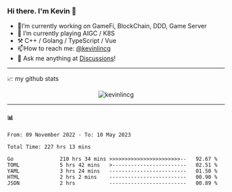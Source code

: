### Hi there. I'm Kevin 👋

- 🔭I’m currently working on GameFi, BlockChain, DDD, Game Server
- 🌱 I’m currently playing AIGC / K8S
-   :hammer_and_pick: C++ / Golang / TypeScript / Vue
- 📫How to reach me: [@kevinlincg](https://twitter.com/kevinlincg) 
-   :thought_balloon: Ask me anything at [Discussions](https://github.com/kevinlincg/kevinlincg/discussions/new)!

---

📈 my github stats

<p align="center"> <img src="https://github-readme-stats-ouuan.vercel.app/api?username=kevinlincg&theme=dark&show_icons=true&count_private=true" alt="kevinlincg" />

---

#### :bar_chart: 

<!--START_SECTION:waka-->

```text
From: 09 November 2022 - To: 10 May 2023

Total Time: 227 hrs 13 mins

Go               210 hrs 34 mins >>>>>>>>>>>>>>>>>>>>>>>--   92.67 %
TOML             5 hrs 42 mins   >------------------------   02.51 %
YAML             3 hrs 24 mins   -------------------------   01.50 %
HTML             2 hrs 2 mins    -------------------------   00.90 %
JSON             2 hrs           -------------------------   00.89 %
```

<!--END_SECTION:waka-->
